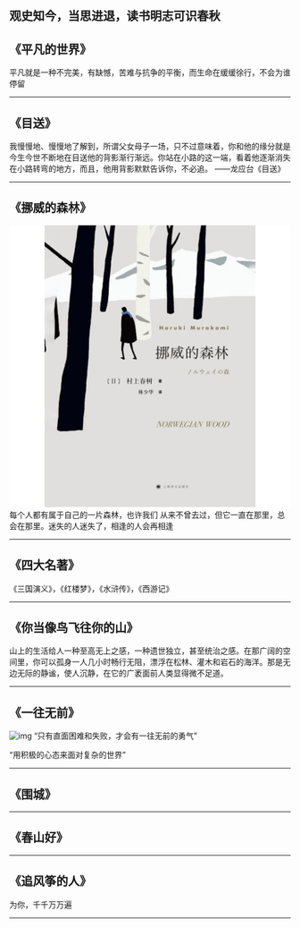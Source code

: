## 观史知今，当思进退，读书明志可识春秋

## 《平凡的世界》  

平凡就是一种不完美，有缺憾，苦难与抗争的平衡，而生命在缓缓徐行，不会为谁停留
***
## 《目送》  
<!-- ![img](relaximgs/目送.jpg) -->
我慢慢地、慢慢地了解到，所谓父女母子一场，只不过意味着，你和他的缘分就是今生今世不断地在目送他的背影渐行渐远。你站在小路的这一端，看着他逐渐消失在小路转弯的地方，而且，他用背影默默告诉你，不必追。
——龙应台《目送》
***

## 《挪威的森林》
![img](relaximgs/挪威的森林.jpg)
每个人都有属于自己的一片森林，也许我们 从来不曾去过，但它一直在那里，总会在那里。迷失的人迷失了，相逢的人会再相逢
***
## 《四大名著》  
《三国演义》，《红楼梦》，《水浒传》，《西游记》
***
## 《你当像鸟飞往你的山》
<!-- ![](https://upload-images.jianshu.io/upload_images/1861256-07848db381ccbb0c.jpg?imageMogr2/auto-orient/strip|imageView2/2/w/720) -->

山上的生活给人一种至高无上之感，一种遗世独立，甚至统治之感。在那广阔的空间里，你可以孤身一人几小时畅行无阻，漂浮在松林、灌木和岩石的海洋。那是无边无际的静谧，使人沉静，在它的广袤面前人类显得微不足道。

***
## 《一往无前》

![img](https://img.alicdn.com/imgextra/i4/1049653664/O1CN0160dUci1cw9ndiMzTe_!!1049653664.jpg)
“只有直面困难和失败，才会有一往无前的勇气”

“用积极的心态来面对复杂的世界” 

***
## 《围城》
<!-- ![img](relaximgs/围城.jpeg) -->
***
## 《春山好》  
<!-- ![img](relaximgs/春山好.jpeg) -->
***
## 《追风筝的人》 
为你，千千万万遍

***
